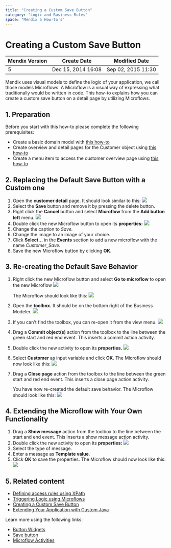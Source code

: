 ```yaml
---
title: "Creating a Custom Save Button"
category: "Logic and Business Rules"
space: "Mendix 5 How-to's"
---
```

# Creating a Custom Save Button

<table><thead><tr><th class="confluenceTh">Mendix Version</th><th class="confluenceTh">Create Date</th><th colspan="1" class="confluenceTh">Modified Date</th></tr></thead><tbody><tr><td class="confluenceTd">5</td><td class="confluenceTd">Dec 15, 2014 16:08</td><td colspan="1" class="confluenceTd">Sep 02, 2015 11:30</td></tr></tbody></table>



Mendix uses visual models to define the logic of your application, we call those models Microflows. A Microflow is a visual way of expressing what traditionally would be written in code. This how-to explains how you can create a custom save button on a detail page by utilizing Microflows.

## 1\. Preparation

Before you start with this how-to please complete the following prerequisites:

*   Create a basic domain model with [this how-to](Creating+a+basic+data+layer)
*   Create overview and detail pages for the Customer object using [this how-to](Creating+your+first+two+Overview+and+Detail+pages)
*   Create a menu item to access the customer overview page using [this how-to](Setting+Up+the+Navigation+Structure)

## 2\. Replacing the Default Save Button with a Custom one

1.  Open the **customer detail** page. It should look similar to this:
    ![](attachments/8784290/8946323.png)
2.  Select the **Save** button and remove it by pressing the delete button.
3.  Right click the **Cancel** button and select **Microflow** from the **Add button left** menu.
    ![](attachments/8784290/8946325.png)
4.  Double click the new Microflow button to open its **properties:**
    ![](attachments/8784290/8946326.png)
5.  Change the caption to _Save._
6.  Change the image to an image of your choice.
7.  Click **Select...** in the **Events** section to add a new microflow with the name _Customer_Save_.
8.  Save the new Microflow button by clicking **OK**.

## 3\. Re-creating the Default Save Behavior

1.  Right click the new Microflow button and select **Go to microflow** to open the new Microflow
    ![](attachments/8784290/8946328.png)

    The Microflow should look like this:
    ![](attachments/8784290/8946329.png)
2.  Open the **toolbox.** It should be on the bottom right of the Business Modeler.
    ![](attachments/8784287/8946802.png)
3.  If you can't find the toolbox, you can re-open it from the view menu.
    ![](attachments/2949137/3080419.png)
4.  Drag a **Commit object(s)** action from the toolbox to the line between the green start and red end event. This inserts a commit action activity.
5.  Double click the new activity to open its **properties.**
    ![](attachments/8784290/8946330.png)
6.  Select **Customer** as input variable and click **OK**. The Microflow should now look like this:
    ![](attachments/8784290/8946331.png)
7.  Drag a **Close page** action from the toolbox to the line between the green start and red end event. This inserts a close page action activity.

    You have now re-created the default save behavior. The Microflow should look like this:
    ![](attachments/8784290/8946332.png)

## 4\. Extending the Microflow with Your Own Functionality

1.  Drag a **Show message** action from the toolbox to the line between the start and end event. This inserts a show message action activity.
2.  Double click the new activity to open its **properties:**
    ![](attachments/8784290/8946333.png)
3.  Select the type of message.
4.  Enter a message as **Template value**.
5.  Click **OK** to save the properties. The Microflow should now look like this:
    ![](attachments/8784290/8946334.png)

## 5\. Related content

*   [Defining access rules using XPath](Defining+access+rules+using+XPath)
*   [Triggering Logic using Microflows](Triggering+Logic+using+Microflows)
*   [Creating a Custom Save Button](Creating+a+Custom+Save+Button)
*   [Extending Your Application with Custom Java](Extending+Your+Application+with+Custom+Java)

Learn more using the following links:

*   [Button Widgets](/refguide5/Button+Widgets)
*   [Save button](/refguide5/Save+button)
*   [Microflow Activities](/refguide5/Activities)

<a name="Runbatchprocesses-Scheduledevent" rel="nofollow"></a>
